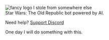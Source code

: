 ![fancy logo I stole from somewhere else](http://vignette3.wikia.nocookie.net/starwars/images/6/6d/SWTOR.jpg/revision/latest?cb=20081023010731)  
Star Wars: The Old Republic bot powered by AI.

Need help? [Support Discord](https://discord.gg/nNCPzj6)

One day I will do something with this.
